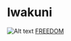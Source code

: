 # Iwakuni
![Alt text](https://media-cdn.tripadvisor.com/media/photo-s/13/c2/06/64/caption.jpg)
[FREEDOM](jmg1287pr.github.io/bio.md)
      
